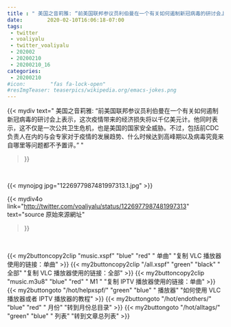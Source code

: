 ```yaml
---
title : " 美国之音莉雅: “前美国联邦参议员利伯曼在一个有关如何遏制新冠病毒的研讨会上表示，这次疫情带来的经济损失将以千亿美元计。他同时表示，这不仅是一次公共卫生危机，也是美国的国家安全威胁。不过，包括前CDC负责人在内的与会专家对于疫情的发展趋势、什么时候达到高峰期以及病毒究竟来自哪里等问题都不予置评。”  "
date:        2020-02-10T16:06:18-07:00
tags:
 - twitter
 - voaliyalu
 - twitter_voaliyalu
 - 202002
 - 20200210
 - 20200210_16
categories:
 - 20200210
#icon:        "fas fa-lock-open"
#resImgTeaser: teaserpics/wikipedia.org/emacs-jokes.png
---
```


{{< mydiv text=" 美国之音莉雅: “前美国联邦参议员利伯曼在一个有关如何遏制新冠病毒的研讨会上表示，这次疫情带来的经济损失将以千亿美元计。他同时表示，这不仅是一次公共卫生危机，也是美国的国家安全威胁。不过，包括前CDC负责人在内的与会专家对于疫情的发展趋势、什么时候达到高峰期以及病毒究竟来自哪里等问题都不予置评。”  "
>}}
<br>


 {{< mynojpg jpg="1226977987481997313.1.jpg" >}}<br> 



{{< mydiv4o link="http://twitter.com/voaliyalu/status/1226977987481997313"
text="source 原始來源網址"
>}}


<br>



{{< my2buttoncopy2clip "music.xspf"        "blue"   "red"    " 单曲"  "复制 VLC 播放器使用的链接：单曲" >}} {{< my2buttoncopy2clip "/all.xspf"         "green"  "black"  " 全部"  "复制 VLC 播放器使用的链接：全部" >}} {{< my2buttoncopy2clip "music.m3u8"        "blue"   "red"    " M1 "    "复制 IPTV 播放器使用的链接：单曲" >}} {{< my2buttongoto      "/hot/helpxspf/"    "green"  "blue"   " 播放器" "如何使用 VLC 播放器或者 IPTV 播放器的教程" >}} {{< my2buttongoto      "/hot/endothers/"   "blue"   "red"    " 月份"   "转到月份总目录" >}} {{< my2buttongoto      "/hot/alltags/"     "green"  "blue"   " 列表"   "转到文章总列表" >}} 
